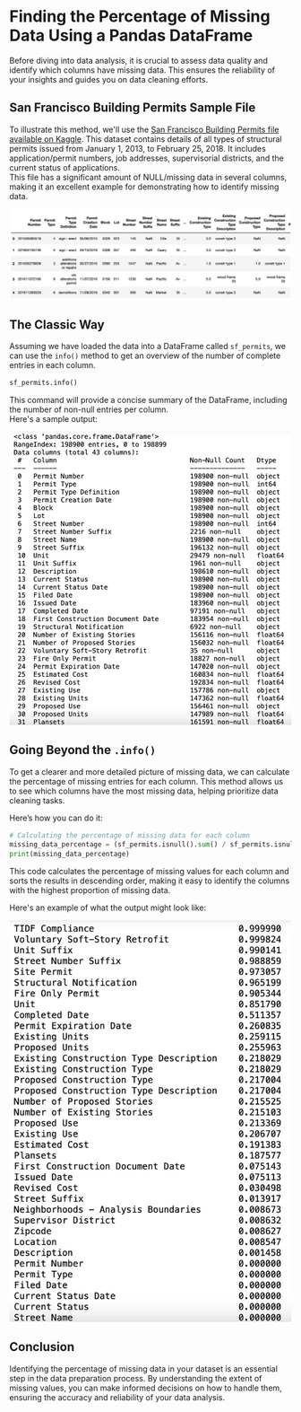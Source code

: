 # Finding the Percentage of Missing Data Using a Pandas DataFrame

Before diving into data analysis, it is crucial to assess data quality and identify which columns have missing data. This ensures the reliability of your insights and guides you on data cleaning efforts.

## San Francisco Building Permits Sample File

To illustrate this method, we'll use the [San Francisco Building Permits file available on Kaggle](https://www.kaggle.com/datasets/aparnashastry/building-permit-applications-data). This dataset contains details of all types of structural permits issued from January 1, 2013, to February 25, 2018. It includes application/permit numbers, job addresses, supervisorial districts, and the current status of applications.  
This file has a significant amount of NULL/missing data in several columns, making it an excellent example for demonstrating how to identify missing data.  

<img src="./SF_permits.png" width="600px"></img>

## The Classic Way

Assuming we have loaded the data into a DataFrame called `sf_permits`, we can use the `info()` method to get an overview of the number of complete entries in each column.

```python
sf_permits.info()
```

This command will provide a concise summary of the DataFrame, including the number of non-null entries per column.  
Here's a sample output:

<img src="./SF_permits_info.png" width="600px"></img>

## Going Beyond the `.info()`

To get a clearer and more detailed picture of missing data, we can calculate the percentage of missing entries for each column. This method allows us to see which columns have the most missing data, helping prioritize data cleaning tasks.

Here’s how you can do it:

```python
# Calculating the percentage of missing data for each column
missing_data_percentage = (sf_permits.isnull().sum() / sf_permits.isnull().count()).sort_values(ascending=False)
print(missing_data_percentage)
```

This code calculates the percentage of missing values for each column and sorts the results in descending order, making it easy to identify the columns with the highest proportion of missing data.

Here's an example of what the output might look like:

<img src="./SF_permits_missing_percentage.png" width="600px"></img>

## Conclusion

Identifying the percentage of missing data in your dataset is an essential step in the data preparation process. By understanding the extent of missing values, you can make informed decisions on how to handle them, ensuring the accuracy and reliability of your data analysis.

